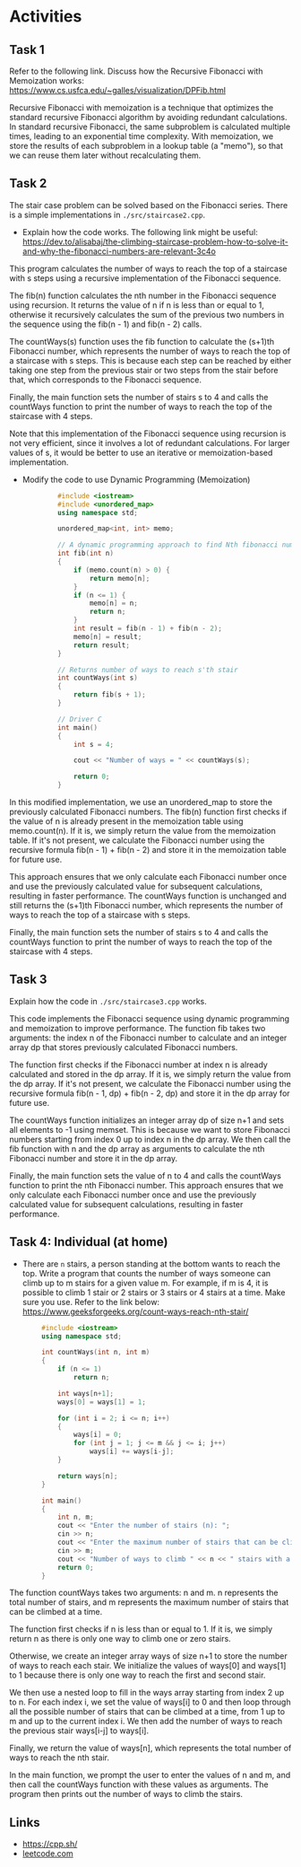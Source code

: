 # Activities

## Task 1

Refer to the following link. Discuss how the Recursive Fibonacci with Memoization works:
https://www.cs.usfca.edu/~galles/visualization/DPFib.html

Recursive Fibonacci with memoization is a technique that optimizes the standard recursive Fibonacci algorithm by avoiding redundant calculations. In standard recursive Fibonacci, the same subproblem is calculated multiple times, leading to an exponential time complexity. With memoization, we store the results of each subproblem in a lookup table (a "memo"), so that we can reuse them later without recalculating them.

## Task 2

The stair case problem can be solved based on the Fibonacci series. There is a simple implementations in `./src/staircase2.cpp`.

- Explain how the code works. The following link might be useful:
  https://dev.to/alisabaj/the-climbing-staircase-problem-how-to-solve-it-and-why-the-fibonacci-numbers-are-relevant-3c4o

This program calculates the number of ways to reach the top of a staircase with s steps using a recursive implementation of the Fibonacci sequence.

The fib(n) function calculates the nth number in the Fibonacci sequence using recursion. It returns the value of n if n is less than or equal to 1, otherwise it recursively calculates the sum of the previous two numbers in the sequence using the fib(n - 1) and fib(n - 2) calls.

The countWays(s) function uses the fib function to calculate the (s+1)th Fibonacci number, which represents the number of ways to reach the top of a staircase with s steps. This is because each step can be reached by either taking one step from the previous stair or two steps from the stair before that, which corresponds to the Fibonacci sequence.

Finally, the main function sets the number of stairs s to 4 and calls the countWays function to print the number of ways to reach the top of the staircase with 4 steps.

Note that this implementation of the Fibonacci sequence using recursion is not very efficient, since it involves a lot of redundant calculations. For larger values of s, it would be better to use an iterative or memoization-based implementation.


- Modify the code to use Dynamic Programming (Memoization)
```cpp
            #include <iostream>
            #include <unordered_map>
            using namespace std;

            unordered_map<int, int> memo;

            // A dynamic programming approach to find Nth fibonacci number
            int fib(int n)
            {
                if (memo.count(n) > 0) {
                    return memo[n];
                }
                if (n <= 1) {
                    memo[n] = n;
                    return n;
                }
                int result = fib(n - 1) + fib(n - 2);
                memo[n] = result;
                return result;
            }

            // Returns number of ways to reach s'th stair
            int countWays(int s)
            {
                return fib(s + 1);
            }

            // Driver C
            int main()
            {
                int s = 4;

                cout << "Number of ways = " << countWays(s);

                return 0;
            }
```
In this modified implementation, we use an unordered_map to store the previously calculated Fibonacci numbers. The fib(n) function first checks if the value of n is already present in the memoization table using memo.count(n). If it is, we simply return the value from the memoization table. If it's not present, we calculate the Fibonacci number using the recursive formula fib(n - 1) + fib(n - 2) and store it in the memoization table for future use.

This approach ensures that we only calculate each Fibonacci number once and use the previously calculated value for subsequent calculations, resulting in faster performance. The countWays function is unchanged and still returns the (s+1)th Fibonacci number, which represents the number of ways to reach the top of a staircase with s steps.

Finally, the main function sets the number of stairs s to 4 and calls the countWays function to print the number of ways to reach the top of the staircase with 4 steps.




## Task 3

Explain how the code in `./src/staircase3.cpp` works.

This code implements the Fibonacci sequence using dynamic programming and memoization to improve performance. The function fib takes two arguments: the index n of the Fibonacci number to calculate and an integer array dp that stores previously calculated Fibonacci numbers.

The function first checks if the Fibonacci number at index n is already calculated and stored in the dp array. If it is, we simply return the value from the dp array. If it's not present, we calculate the Fibonacci number using the recursive formula fib(n - 1, dp) + fib(n - 2, dp) and store it in the dp array for future use.

The countWays function initializes an integer array dp of size n+1 and sets all elements to -1 using memset. This is because we want to store Fibonacci numbers starting from index 0 up to index n in the dp array. We then call the fib function with n and the dp array as arguments to calculate the nth Fibonacci number and store it in the dp array.

Finally, the main function sets the value of n to 4 and calls the countWays function to print the nth Fibonacci number. This approach ensures that we only calculate each Fibonacci number once and use the previously calculated value for subsequent calculations, resulting in faster performance.


## Task 4: Individual (at home)

- There are `n` stairs, a person standing at the bottom wants to reach the top. Write a program that counts the number of ways someone can climb up to m stairs for a given value m. For example, if m is 4, it is possible to climb 1 stair or 2 stairs or 3 stairs or 4 stairs at a time. Make sure you use. Refer to the link below:
  https://www.geeksforgeeks.org/count-ways-reach-nth-stair/
```cpp
        #include <iostream>
        using namespace std;

        int countWays(int n, int m)
        {
            if (n <= 1)
                return n;

            int ways[n+1];
            ways[0] = ways[1] = 1;

            for (int i = 2; i <= n; i++)
            {
                ways[i] = 0;
                for (int j = 1; j <= m && j <= i; j++)
                    ways[i] += ways[i-j];
            }

            return ways[n];
        }

        int main()
        {
            int n, m;
            cout << "Enter the number of stairs (n): ";
            cin >> n;
            cout << "Enter the maximum number of stairs that can be climbed at a time (m): ";
            cin >> m;
            cout << "Number of ways to climb " << n << " stairs with a maximum climb of " << m << " stairs at a time: " << countWays(n, m) << endl;
            return 0;
        }
```
The function countWays takes two arguments: n and m. n represents the total number of stairs, and m represents the maximum number of stairs that can be climbed at a time.

The function first checks if n is less than or equal to 1. If it is, we simply return n as there is only one way to climb one or zero stairs.

Otherwise, we create an integer array ways of size n+1 to store the number of ways to reach each stair. We initialize the values of ways[0] and ways[1] to 1 because there is only one way to reach the first and second stair.

We then use a nested loop to fill in the ways array starting from index 2 up to n. For each index i, we set the value of ways[i] to 0 and then loop through all the possible number of stairs that can be climbed at a time, from 1 up to m and up to the current index i. We then add the number of ways to reach the previous stair ways[i-j] to ways[i].

Finally, we return the value of ways[n], which represents the total number of ways to reach the nth stair.

In the main function, we prompt the user to enter the values of n and m, and then call the countWays function with these values as arguments. The program then prints out the number of ways to climb the stairs.


## Links

- https://cpp.sh/
- [leetcode.com](https://leetcode.com/problems/climbing-stairs/)
